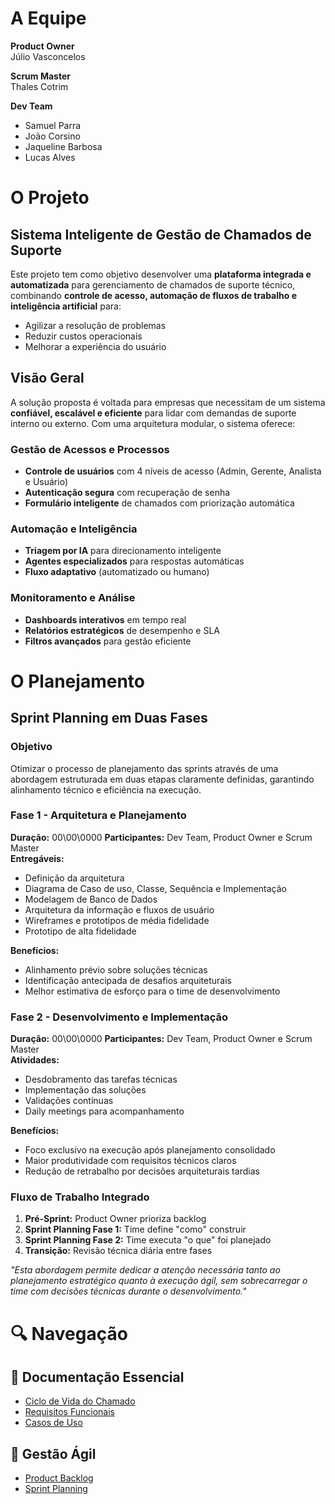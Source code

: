 # A Equipe

**Product Owner**  
Júlio Vasconcelos  

**Scrum Master**  
Thales Cotrim  

**Dev Team**  
- Samuel Parra  
- João Corsino  
- Jaqueline Barbosa  
- Lucas Alves

# O Projeto
## Sistema Inteligente de Gestão de Chamados de Suporte

Este projeto tem como objetivo desenvolver uma **plataforma integrada e automatizada** para gerenciamento de chamados de suporte técnico, combinando **controle de acesso, automação de fluxos de trabalho e inteligência artificial** para:

- Agilizar a resolução de problemas
- Reduzir custos operacionais
- Melhorar a experiência do usuário

## Visão Geral

A solução proposta é voltada para empresas que necessitam de um sistema **confiável, escalável e eficiente** para lidar com demandas de suporte interno ou externo. Com uma arquitetura modular, o sistema oferece:

### Gestão de Acessos e Processos
- **Controle de usuários** com 4 níveis de acesso (Admin, Gerente, Analista e Usuário)
- **Autenticação segura** com recuperação de senha
- **Formulário inteligente** de chamados com priorização automática

### Automação e Inteligência
- **Triagem por IA** para direcionamento inteligente
- **Agentes especializados** para respostas automáticas
- **Fluxo adaptativo** (automatizado ou humano)

### Monitoramento e Análise
- **Dashboards interativos** em tempo real
- **Relatórios estratégicos** de desempenho e SLA
- **Filtros avançados** para gestão eficiente

# O Planejamento
## Sprint Planning em Duas Fases

### Objetivo
Otimizar o processo de planejamento das sprints através de uma abordagem estruturada em duas etapas claramente definidas, garantindo alinhamento técnico e eficiência na execução.

### Fase 1 - Arquitetura e Planejamento
**Duração:** 00\00\0000
**Participantes:** Dev Team, Product Owner e Scrum Master  
**Entregáveis:**
- Definição da arquitetura
- Diagrama de Caso de uso, Classe, Sequência e Implementação
- Modelagem de Banco de Dados
- Arquitetura da informação e fluxos de usuário
- Wireframes e prototipos de média fidelidade
- Prototipo de alta fidelidade

**Benefícios:**
- Alinhamento prévio sobre soluções técnicas
- Identificação antecipada de desafios arquiteturais
- Melhor estimativa de esforço para o time de desenvolvimento

### Fase 2 - Desenvolvimento e Implementação
**Duração:** 00\00\0000
**Participantes:** Dev Team, Product Owner e Scrum Master  
**Atividades:**
- Desdobramento das tarefas técnicas
- Implementação das soluções
- Validações contínuas
- Daily meetings para acompanhamento

**Benefícios:**
- Foco exclusivo na execução após planejamento consolidado
- Maior produtividade com requisitos técnicos claros
- Redução de retrabalho por decisões arquiteturais tardias

### Fluxo de Trabalho Integrado
1. **Pré-Sprint:** Product Owner prioriza backlog
2. **Sprint Planning Fase 1:** Time define "como" construir
3. **Sprint Planning Fase 2:** Time executa "o que" foi planejado
4. **Transição:** Revisão técnica diária entre fases

*"Esta abordagem permite dedicar a atenção necessária tanto ao planejamento estratégico quanto à execução ágil, sem sobrecarregar o time com decisões técnicas durante o desenvolvimento."*

# 🔍 Navegação

## 📌 Documentação Essencial
- [Ciclo de Vida do Chamado](https://tar-stay-ec9.notion.site/Ciclo-de-Vida-de-um-Chamado-1c25872c0a9281bcb642ee620d554c95?pvs=)  
- [Requisitos Funcionais](https://tar-stay-ec9.notion.site/Levantamento-de-Requisitos-Funcionais-PIM-III-1c25872c0a9281399f40f5e513e43048?pvs=4)
- [Casos de Uso](https://tar-stay-ec9.notion.site/Diagrama-de-Casos-de-Uso-1c25872c0a9281978842fd6060bd9144?pvs=4)

## 🚀 Gestão Ágil
- [Product Backlog](https://tar-stay-ec9.notion.site/Product-Backlog-1c25872c0a9281afa45cee6072936a2c?pvs=4)
- [Sprint Planning](https://github.com/T4lesbyte/Sistec/blob/main/Sprint-Planning.md)

